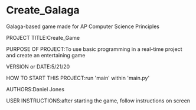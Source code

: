 # Create_Galaga
Galaga-based game made for AP Computer Science Principles

PROJECT TITLE:Create_Game

PURPOSE OF PROJECT:To use basic programming in a real-time project and create an entertaining game

VERSION or DATE:5/21/20

HOW TO START THIS PROJECT:run 'main' within 'main.py'

AUTHORS:Daniel Jones

USER INSTRUCTIONS:after starting the game, follow instructions on screen
